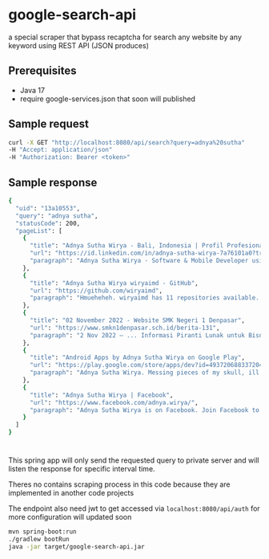 # google-search-api

a special scraper that bypass recaptcha for search any website by any keyword using REST API (JSON produces)

## Prerequisites
* Java 17
* require google-services.json that soon will published

## Sample request
```bash
curl -X GET "http://localhost:8080/api/search?query=adnya%20sutha"
-H "Accept: application/json" 
-H "Authorization: Bearer <token>"
```

## Sample response
```bash
{
  "uid": "13a10553",
  "query": "adnya sutha",
  "statusCode": 200,
  "pageList": [
    {
      "title": "Adnya Sutha Wirya - Bali, Indonesia | Profil Profesional",
      "url": "https://id.linkedin.com/in/adnya-sutha-wirya-7a76101a0?trk=people_directory",
      "paragraph": "Adnya Sutha Wirya · Software & Mobile Developer using Java & Spring · Laporkan · Laporkan"
    },
    {
      "title": "Adnya Sutha Wirya wiryaimd - GitHub",
      "url": "https://github.com/wiryaimd",
      "paragraph": "Hmueheheh. wiryaimd has 11 repositories available. Follow their code on GitHub."
    },
    {
      "title": "02 November 2022 - Website SMK Negeri 1 Denpasar",
      "url": "https://www.smkn1denpasar.sch.id/berita-131",
      "paragraph": "2 Nov 2022 — ... Informasi Piranti Lunak untuk Bisnis diraih oleh I Made Adnya Sutha Wirya dengan guru pembimbing Pande Made Mahendri Pramadewi, S.Pd ..."
    },
    {
      "title": "Android Apps by Adnya Sutha Wirya on Google Play",
      "url": "https://play.google.com/store/apps/dev?id=4937206883372049468&hl=en_CA&gl=US",
      "paragraph": "Adnya Sutha Wirya. Messing pieces of my skull, ill sew on patches of my own soul. More by Adnya Sutha Wirya. Icon image Text Censorer. Text Censorer."
    },
    {
      "title": "Adnya Sutha Wirya | Facebook",
      "url": "https://www.facebook.com/adnya.wirya/",
      "paragraph": "Adnya Sutha Wirya is on Facebook. Join Facebook to connect with Adnya Sutha Wirya and others you may know. Facebook gives people the power to share and..."
    }
  ]
}
```
# 
This spring app will only send the requested query to private server and will listen the response for specific interval time. 

Theres no contains scraping process in this code because they are implemented in another code projects

The endpoint also need jwt to get accessed via ``localhost:8080/api/auth``
for more configuration will updated soon
```bash
mvn spring-boot:run 
./gradlew bootRun
java -jar target/google-search-api.jar
```
